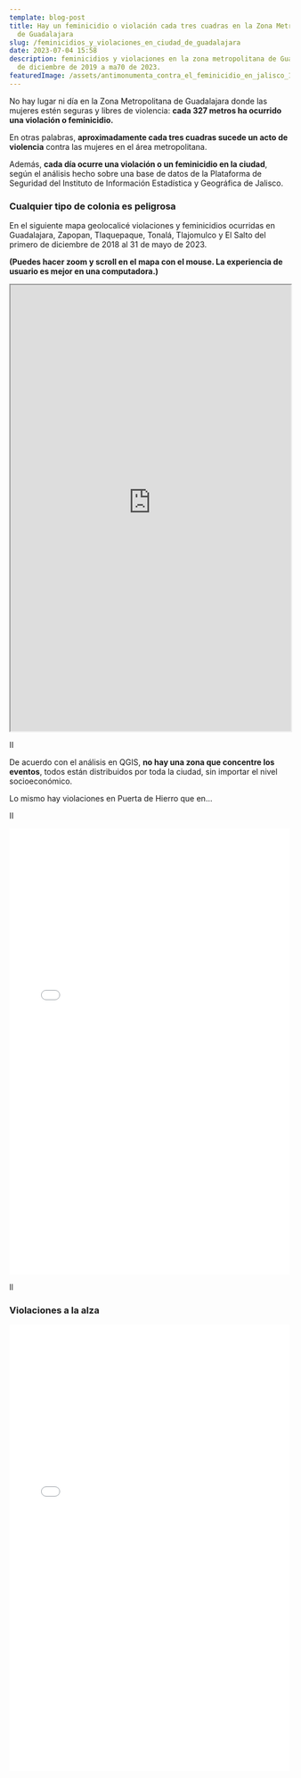 ```yaml
---
template: blog-post
title: Hay un feminicidio o violación cada tres cuadras en la Zona Metropolitana
  de Guadalajara
slug: /feminicidios_y_violaciones_en_ciudad_de_guadalajara
date: 2023-07-04 15:58
description: feminicidios y violaciones en la zona metropolitana de Guadalajara
  de diciembre de 2019 a ma70 de 2023.
featuredImage: /assets/antimonumenta_contra_el_feminicidio_en_jalisco_15.jpg
---
```

No hay lugar ni día en la Zona Metropolitana de Guadalajara donde las mujeres estén seguras y libres de violencia: **cada 327 metros ha ocurrido una violación o feminicidio.** 

En otras palabras, **aproximadamente cada tres cuadras sucede un acto de violencia** contra las mujeres en el área metropolitana.

Además, **cada día ocurre una violación o un feminicidio en la ciudad**, según el análisis hecho sobre una base de datos de la Plataforma de Seguridad del Instituto de Información Estadística y Geográfica de Jalisco. 

### **C﻿ualquier tipo de colonia es peligrosa**

En el siguiente mapa geolocalicé violaciones y feminicidios ocurridas en Guadalajara, Zapopan, Tlaquepaque, Tonalá,﻿ Tlajomulco y El Salto del primero de diciembre de 2018 al 31 de mayo de 2023.

**(Puedes hacer zoom y scroll en el mapa con el mouse. La experiencia de usuario es mejor en una computadora.)**

<iframe src="https://feminicidiosyviolacionesenzmg.netlify.app/" width="100%" height="800"></iframe>

I﻿I

De acuerdo con el análisis en QGIS, **no hay una zona que concentre los eventos**, todos están distribuidos por toda la ciudad, sin importar el nivel socioeconómico.

Lo mismo hay violaciones en Puerta de Hierro que en...

I﻿I

<iframe width="100%" height="800" frameborder="0" scrolling="no" src="//plotly.com/~israelo.pina/70.embed"></iframe>

l﻿l

### V﻿iolaciones a la alza

<iframe width="100%" height="800" frameborder="0" scrolling="no" src="//plotly.com/~israelo.pina/66.embed"></iframe>